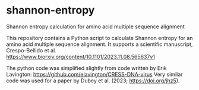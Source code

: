 # shannon-entropy
Shannon entropy calculation for amino acid multiple sequence alignment

This repository contains a Python script to calculate Shannon entropy for an amino acid multiple sequence alignment.
It supports a scientific manuscript,
Crespo-Bellido et al.
https://www.biorxiv.org/content/10.1101/2023.11.08.565637v1

The python code was simplified slightly
from code written by Erik Lavington:
https://github.com/elavington/CRESS-DNA-virus
Very similar code was used
for a paper by Dubey et al. (2023; https://doi.org/jhz5).
